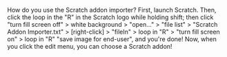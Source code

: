 How do you use the Scratch addon importer? First, launch Scratch. Then, click the loop in the "R" in the Scratch logo while holding shift; then click "turn fill screen off" > white background > "open..." > "file list" > "Scratch Addon Importer.txt" > [right-click] > "fileIn" > loop in "R" > "turn fill screen on" > loop in "R" "save image for end-user", and you're done! Now, when you click the edit menu, you can choose a Scratch addon!
